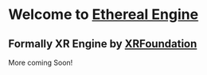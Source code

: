 # Welcome to [Ethereal Engine](https://github.com/etherealengine)

## Formally XR Engine by [XRFoundation](https://github.com/xrfoundation)

More coming Soon! 

